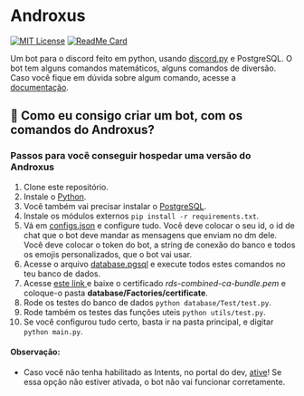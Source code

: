 # Androxus
[![MIT License][license-shield]][license-url]
[![ReadMe Card](https://github-readme-stats.vercel.app/api/pin/?username=devRMA&repo=Androxus&theme=blue-green)](https://github.com/anuraghazra/github-readme-stats)

Um bot para o discord feito em python, usando <a href="https://github.com/Rapptz/discord.py">discord.py</a> e PostgreSQL. O bot tem alguns comandos matemáticos, alguns comandos de diversão.
Caso você fique em dúvida sobre algum comando, acesse a <a href="https://devrma.github.io/Androxus/">documentação</a>.
## 🤔 Como eu consigo criar um bot, com os comandos do Androxus?
### Passos para você conseguir hospedar uma versão do Androxus
1. Clone este repositório.
2. Instale o <a href="https://www.python.org/">Python</a>.
3. Você também vai precisar instalar o <a href="https://www.postgresql.org/">PostgreSQL</a>.
4. Instale os módulos externos `pip install -r requirements.txt`.
5. Vá em <a href="https://github.com/devRMA/Androxus/blob/master/configs.json">configs.json</a> e configure tudo. Você deve colocar o seu id, o id de chat que o bot deve mandar as mensagens que enviam no dm dele. Você deve colocar o token do bot, a string de conexão do banco e todos os emojis personalizados, que o bot vai usar.
6. Acesse o arquivo <a href="https://github.com/devRMA/Androxus/blob/master/database/database.pgsql">database.pgsql</a> e execute todos estes comandos no teu banco de dados.
7. Acesse <a href="https://docs.aws.amazon.com/AmazonRDS/latest/UserGuide/UsingWithRDS.SSL.html"> este link </a> e baixe o certificado _rds-combined-ca-bundle.pem_ e coloque-o pasta **database/Factories/certificate**.
8. Rode os testes do banco de dados `python database/Test/test.py`.
9. Rode também os testes das funções uteis `python utils/test.py`.
10. Se você configurou tudo certo, basta ir na pasta principal, e digitar `python main.py`.
#### Observação:
- Caso você não tenha habilitado as Intents, no portal do dev, <a href="https://discordpy.readthedocs.io/en/latest/intents.html#privileged-intents">ative</a>! Se essa opção não estiver ativada, o bot não vai funcionar corretamente.

[license-shield]: https://img.shields.io/github/license/devRMA/Androxus
[license-url]: https://github.com/devRMA/Androxus/blob/master/LICENSE